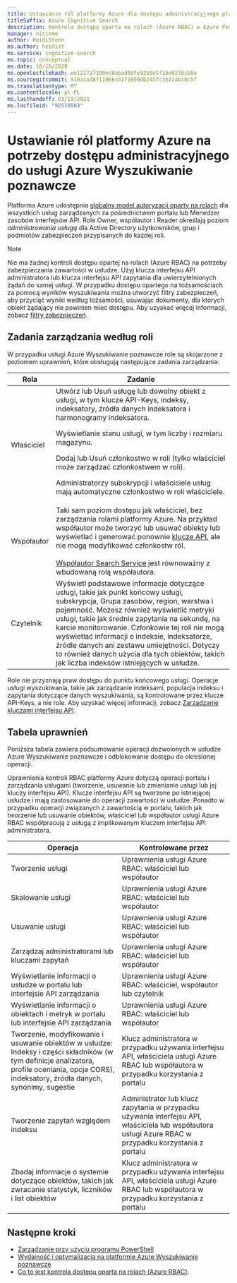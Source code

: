 ```yaml
---
title: Ustawianie ról platformy Azure dla dostępu administracyjnego platformy Azure
titleSuffix: Azure Cognitive Search
description: Kontrola dostępu oparta na rolach (Azure RBAC) w Azure Portal do kontrolowania i delegowania zadań administracyjnych dotyczących zarządzania Wyszukiwanie poznawcze platformy Azure.
manager: nitinme
author: HeidiSteen
ms.author: heidist
ms.service: cognitive-search
ms.topic: conceptual
ms.date: 10/16/2020
ms.openlocfilehash: ee122727100ec0abad0dfe93b9e5f1be0276cb8e
ms.sourcegitcommit: 910a1a38711966cb171050db245fc3b22abc8c5f
ms.translationtype: MT
ms.contentlocale: pl-PL
ms.lasthandoff: 03/19/2021
ms.locfileid: "92519503"
---
```

# <a name="set-azure-roles-for-administrative-access-to-azure-cognitive-search"></a>Ustawianie ról platformy Azure na potrzeby dostępu administracyjnego do usługi Azure Wyszukiwanie poznawcze

Platforma Azure udostępnia [globalny model autoryzacji oparty na rolach](../role-based-access-control/role-assignments-portal.md) dla wszystkich usług zarządzanych za pośrednictwem portalu lub Menedżer zasobów interfejsów API. Role Owner, współautor i Reader określają poziom *administrowania usługą* dla Active Directory użytkowników, grup i podmiotów zabezpieczeń przypisanych do każdej roli. 

> [!Note]
> Nie ma żadnej kontroli dostępu opartej na rolach (Azure RBAC) na potrzeby zabezpieczania zawartości w usłudze. Użyj klucza interfejsu API administratora lub klucza interfejsu API zapytania dla uwierzytelnionych żądań do samej usługi. W przypadku dostępu opartego na tożsamościach za pomocą wyników wyszukiwania można utworzyć filtry zabezpieczeń, aby przyciąć wyniki według tożsamości, usuwając dokumenty, dla których obiekt żądający nie powinien mieć dostępu. Aby uzyskać więcej informacji, zobacz [filtry zabezpieczeń](search-security-trimming-for-azure-search.md).

## <a name="management-tasks-by-role"></a>Zadania zarządzania według roli

W przypadku usługi Azure Wyszukiwanie poznawcze role są skojarzone z poziomem uprawnień, które obsługują następujące zadania zarządzania:

| Rola | Zadanie |
| --- | --- |
| Właściciel |Utwórz lub Usuń usługę lub dowolny obiekt z usługi, w tym klucze API-Keys, indeksy, indeksatory, źródła danych indeksatora i harmonogramy indeksatora.<p>Wyświetlanie stanu usługi, w tym liczby i rozmiaru magazynu.<p>Dodaj lub Usuń członkostwo w roli (tylko właściciel może zarządzać członkostwem w roli).<p>Administratorzy subskrypcji i właściciele usług mają automatyczne członkostwo w roli właściciele. |
| Współautor | Taki sam poziom dostępu jak właściciel, bez zarządzania rolami platformy Azure. Na przykład współautor może tworzyć lub usuwać obiekty lub wyświetlać i generować ponownie [klucze API](search-security-api-keys.md), ale nie mogą modyfikować członkostw ról.<br><br>[Współautor Search Service](../role-based-access-control/built-in-roles.md#search-service-contributor) jest równoważny z wbudowaną rolą współautora. |
| Czytelnik |Wyświetl podstawowe informacje dotyczące usługi, takie jak punkt końcowy usługi, subskrypcja, Grupa zasobów, region, warstwa i pojemność. Możesz również wyświetlić metryki usługi, takie jak średnie zapytania na sekundę, na karcie monitorowanie. Członkowie tej roli nie mogą wyświetlać informacji o indeksie, indeksatorze, źródle danych ani zestawu umiejętności. Dotyczy to również danych użycia dla tych obiektów, takich jak liczba indeksów istniejących w usłudze. |

Role nie przyznają praw dostępu do punktu końcowego usługi. Operacje usługi wyszukiwania, takie jak zarządzanie indeksami, populacja indeksu i zapytania dotyczące danych wyszukiwania, są kontrolowane przez klucze API-Keys, a nie role. Aby uzyskać więcej informacji, zobacz [Zarządzanie kluczami interfejsu API](search-security-api-keys.md).

## <a name="permissions-table"></a>Tabela uprawnień

Poniższa tabela zawiera podsumowanie operacji dozwolonych w usłudze Azure Wyszukiwanie poznawcze i odblokowanie dostępu do określonej operacji.

Uprawnienia kontroli RBAC platformy Azure dotyczą operacji portalu i zarządzania usługami (tworzenie, usuwanie lub zmienianie usługi lub jej kluczy interfejsu API). Klucze interfejsu API są tworzone po istniejącej usłudze i mają zastosowanie do operacji zawartości w usłudze. Ponadto w przypadku operacji związanych z zawartością w portalu, takich jak tworzenie lub usuwanie obiektów, właściciel lub współautor usługi Azure RBAC współpracują z usługą z implikowanym kluczem interfejsu API administratora.

| Operacja | Kontrolowane przez |
|-----------|-------------------------|
| Tworzenie usługi | Uprawnienia usługi Azure RBAC: właściciel lub współautor |
| Skalowanie usługi | Uprawnienia usługi Azure RBAC: właściciel lub współautor|
| Usuwanie usługi | Uprawnienia usługi Azure RBAC: właściciel lub współautor |
| Zarządzaj administratorami lub kluczami zapytań | Uprawnienia usługi Azure RBAC: właściciel lub współautor|
| Wyświetlanie informacji o usłudze w portalu lub interfejsie API zarządzania | Uprawnienia usługi Azure RBAC: właściciel, współautor lub czytelnik  |
| Wyświetlanie informacji o obiektach i metryk w portalu lub interfejsie API zarządzania | Uprawnienia usługi Azure RBAC: właściciel lub współautor |
| Tworzenie, modyfikowanie i usuwanie obiektów w usłudze: <br>Indeksy i części składników (w tym definicje analizatora, profile oceniania, opcje CORS), indeksatory, źródła danych, synonimy, sugestie | Klucz administratora w przypadku używania interfejsu API, właściciela usługi Azure RBAC lub współautora w przypadku korzystania z portalu |
| Tworzenie zapytań względem indeksu | Administrator lub klucz zapytania w przypadku używania interfejsu API, właściciela lub współautora usługi Azure RBAC w przypadku korzystania z portalu |
| Zbadaj informacje o systemie dotyczące obiektów, takich jak zwracanie statystyk, liczników i list obiektów | Klucz administratora w przypadku używania interfejsu API, właściciela usługi Azure RBAC lub współautora w przypadku korzystania z portalu |

## <a name="next-steps"></a>Następne kroki

+ [Zarządzanie przy użyciu programu PowerShell](search-manage-powershell.md) 
+ [Wydajność i optymalizacja na platformie Azure Wyszukiwanie poznawcze](search-performance-optimization.md)
+ [Co to jest kontrola dostępu oparta na rolach (Azure RBAC)](../role-based-access-control/overview.md).
